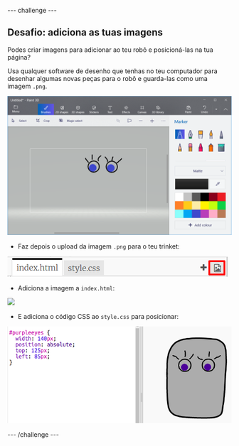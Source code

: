 --- challenge ---

## Desafio: adiciona as tuas imagens

Podes criar imagens para adicionar ao teu robô e posicioná-las na tua página?

Usa qualquer software de desenho que tenhas no teu computador para desenhar algumas novas peças para o robô e guarda-las como uma imagem `.png`.

![captura de ecrã](images/robot-eyes-edit.png)

+ Faz depois o upload da imagem `.png` para o teu trinket:

![captura de ecrã](images/robot-image-add.png)

+ Adiciona a imagem a `index.html`: 

<img id="purpleeyes" src="purpleeyes.png">
    
+ E adiciona o código CSS ao `style.css` para posicionar:

![captura de ecrã](images/robot-use-purple-eyes.png)

--- /challenge ---